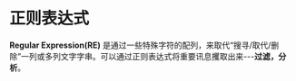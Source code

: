 # 正则表达式

**Regular Expression(RE)** 是通过一些特殊字符的配列，来取代“搜寻/取代/删除”一列或多列文字字串。可以通过正则表达式将重要讯息攫取出来---**过滤，分析**。


